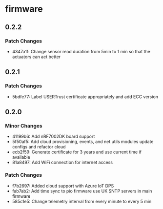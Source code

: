 # firmware

## 0.2.2

### Patch Changes

- 4347a1f: Change sensor read duration from 5min to 1 min so that the actuators can act better

## 0.2.1

### Patch Changes

- 5bdfe77: Label USERTrust certificate appropriately and add ECC version

## 0.2.0

### Minor Changes

- 41199b6: Add nRF7002DK board support
- 5f50af5: Add cloud provisioning, events, and net utils modules update configs and refactor cloud
- ecb2f59: Generate certificate for 3 years and use current time if available
- 81a8497: Add WiFi connection for internet access

### Patch Changes

- f7b2697: Added cloud support with Azure IoT DPS
- fab7ab2: Add time sync to pio firmware use UK SNTP servers in main firmware
- 585c1e5: Change telemetry interval from every minute to every 5 min

